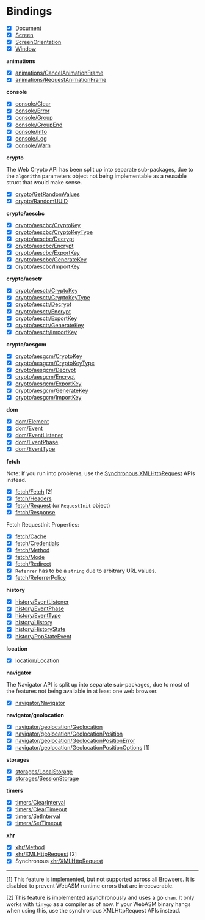 
# Bindings

- [x] [Document](/source/Document.go)
- [x] [Screen](/source/Screen.go)
- [x] [ScreenOrientation](/source/ScreenOrientation.go)
- [x] [Window](/source/Window.go)

**animations**

- [x] [animations/CancelAnimationFrame](/source/animations/CancelAnimationFrame.go)
- [x] [animations/RequestAnimationFrame](/source/animations/RequestAnimationFrame.go)

**console**

- [x] [console/Clear](/source/console/Clear.go)
- [x] [console/Error](/source/console/Error.go)
- [x] [console/Group](/source/console/Group.go)
- [x] [console/GroupEnd](/source/console/GroupEnd.go)
- [x] [console/Info](/source/console/Info.go)
- [x] [console/Log](/source/console/Log.go)
- [x] [console/Warn](/source/console/Warn.go)

**crypto**

The Web Crypto API has been split up into separate sub-packages, due to the `algorithm` parameters
object not being implementable as a reusable struct that would make sense.

- [x] [crypto/GetRandomValues](/source/crypto/GetRandomValues.go)
- [x] [crypto/RandomUUID](/source/crypto/RandomUUID.go)

**crypto/aescbc**

- [x] [crypto/aescbc/CryptoKey](/source/crypto/aescbc/CryptoKey.go)
- [x] [crypto/aescbc/CryptoKeyType](/source/crypto/aescbc/CryptoKeyType.go)
- [x] [crypto/aescbc/Decrypt](/source/crypto/aescbc/Decrypt.go)
- [x] [crypto/aescbc/Encrypt](/source/crypto/aescbc/Encrypt.go)
- [x] [crypto/aescbc/ExportKey](/source/crypto/aescbc/ExportKey.go)
- [x] [crypto/aescbc/GenerateKey](/source/crypto/aescbc/GenerateKey.go)
- [x] [crypto/aescbc/ImportKey](/source/crypto/aescbc/ImportKey.go)

**crypto/aesctr**

- [x] [crypto/aesctr/CryptoKey](/source/crypto/aesctr/CryptoKey.go)
- [x] [crypto/aesctr/CryptoKeyType](/source/crypto/aesctr/CryptoKeyType.go)
- [x] [crypto/aesctr/Decrypt](/source/crypto/aesctr/Decrypt.go)
- [x] [crypto/aesctr/Encrypt](/source/crypto/aesctr/Encrypt.go)
- [x] [crypto/aesctr/ExportKey](/source/crypto/aesctr/ExportKey.go)
- [x] [crypto/aesctr/GenerateKey](/source/crypto/aesctr/GenerateKey.go)
- [x] [crypto/aesctr/ImportKey](/source/crypto/aesctr/ImportKey.go)

**crypto/aesgcm**

- [x] [crypto/aesgcm/CryptoKey](/source/crypto/aesgcm/CryptoKey.go)
- [x] [crypto/aesgcm/CryptoKeyType](/source/crypto/aesgcm/CryptoKeyType.go)
- [x] [crypto/aesgcm/Decrypt](/source/crypto/aesgcm/Decrypt.go)
- [x] [crypto/aesgcm/Encrypt](/source/crypto/aesgcm/Encrypt.go)
- [x] [crypto/aesgcm/ExportKey](/source/crypto/aesgcm/ExportKey.go)
- [x] [crypto/aesgcm/GenerateKey](/source/crypto/aesgcm/GenerateKey.go)
- [x] [crypto/aesgcm/ImportKey](/source/crypto/aesgcm/ImportKey.go)

**dom**

- [x] [dom/Element](/source/dom/Element.go)
- [x] [dom/Event](/source/dom/Event.go)
- [x] [dom/EventListener](/source/dom/EventListener.go)
- [x] [dom/EventPhase](/source/dom/EventPhase.go)
- [x] [dom/EventType](/source/dom/EventType.go)

**fetch**

Note: If you run into problems, use the [Synchronous XMLHttpRequest](/source/xhr/XMLHttpRequest_sync.go) APIs instead.

- [x] [fetch/Fetch](/source/fetch/Fetch.go) [2]
- [x] [fetch/Headers](/source/fetch/Headers.go)
- [x] [fetch/Request](/source/fetch/Request.go) (or `RequestInit` object)
- [x] [fetch/Response](/source/fetch/Response.go)

Fetch RequestInit Properties:

- [x] [fetch/Cache](/source/fetch/Cache.go)
- [x] [fetch/Credentials](/source/fetch/Credentials.go)
- [x] [fetch/Method](/source/fetch/Method.go)
- [x] [fetch/Mode](/source/fetch/Mode.go)
- [x] [fetch/Redirect](/source/fetch/Redirect.go)
- [x] `Referrer` has to be a `string` due to arbitrary URL values.
- [x] [fetch/ReferrerPolicy](/source/fetch/ReferrerPolicy.go)

**history**

- [x] [history/EventListener](/source/history/EventListener.go)
- [x] [history/EventPhase](/source/history/EventPhase.go)
- [x] [history/EventType](/source/history/EventType.go)
- [x] [history/History](/source/history/History.go)
- [x] [history/HistoryState](/source/history/HistoryState.go)
- [x] [history/PopStateEvent](/source/history/PopStateEvent.go)

**location**

- [x] [location/Location](/source/location/Location.go)

**navigator**

The Navigator API is split up into separate sub-packages, due to most of the features not
being available in at least one web browser.

- [x] [navigator/Navigator](/source/navigator/Navigator.go)

**navigator/geolocation**

- [x] [navigator/geolocation/Geolocation](/source/navigator/geolocation/Geolocation.go)
- [x] [navigator/geolocation/GeolocationPosition](/source/navigator/geolocation/GeolocationPosition.go)
- [x] [navigator/geolocation/GeolocationPositionError](/source/navigator/geolocation/GeolocationPositionError.go)
- [x] [navigator/geolocation/GeolocationPositionOptions](/source/navigator/geolocation/GeolocationPositionOptions.go) [1]

**storages**

- [x] [storages/LocalStorage](/source/storages/LocalStorage.go)
- [x] [storages/SessionStorage](/source/storages/SessionStorage.go)

**timers**

- [x] [timers/ClearInterval](/source/timers/ClearInterval.go)
- [x] [timers/ClearTimeout](/source/timers/ClearTimeout.go)
- [x] [timers/SetInterval](/source/timers/SetInterval.go)
- [x] [timers/SetTimeout](/source/timers/SetTimeout.go)

**xhr**

- [x] [xhr/Method](/source/xhr/Method.go)
- [x] [xhr/XMLHttpRequest](/source/xhr/XMLHttpRequest.go) [2]
- [x] Synchronous [xhr/XMLHttpRequest](/source/xhr/XMLHttpRequest_sync.go)

--------

[1] This feature is implemented, but not supported across all Browsers. It is disabled to prevent WebASM runtime errors that are irrecoverable.

[2] This feature is implemented asynchronously and uses a go `chan`. It only works with `tinygo` as a compiler as of now. If your WebASM binary
    hangs when using this, use the synchronous XMLHttpRequest APIs instead.

